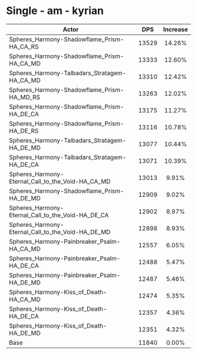 # Single - am - kyrian
| Actor | DPS | Increase |
|---|:---:|:---:|
|Spheres_Harmony-Shadowflame_Prism-HA_CA_RS|13529|14.26%|
|Spheres_Harmony-Shadowflame_Prism-HA_CA_MD|13333|12.60%|
|Spheres_Harmony-Talbadars_Stratagem-HA_CA_MD|13310|12.42%|
|Spheres_Harmony-Shadowflame_Prism-HA_MD_RS|13263|12.02%|
|Spheres_Harmony-Shadowflame_Prism-HA_DE_CA|13175|11.27%|
|Spheres_Harmony-Shadowflame_Prism-HA_DE_RS|13116|10.78%|
|Spheres_Harmony-Talbadars_Stratagem-HA_DE_MD|13077|10.44%|
|Spheres_Harmony-Talbadars_Stratagem-HA_DE_CA|13071|10.39%|
|Spheres_Harmony-Eternal_Call_to_the_Void-HA_CA_MD|13013|9.91%|
|Spheres_Harmony-Shadowflame_Prism-HA_DE_MD|12909|9.02%|
|Spheres_Harmony-Eternal_Call_to_the_Void-HA_DE_CA|12902|8.97%|
|Spheres_Harmony-Eternal_Call_to_the_Void-HA_DE_MD|12898|8.93%|
|Spheres_Harmony-Painbreaker_Psalm-HA_CA_MD|12557|6.05%|
|Spheres_Harmony-Painbreaker_Psalm-HA_DE_CA|12488|5.47%|
|Spheres_Harmony-Painbreaker_Psalm-HA_DE_MD|12487|5.46%|
|Spheres_Harmony-Kiss_of_Death-HA_CA_MD|12474|5.35%|
|Spheres_Harmony-Kiss_of_Death-HA_DE_CA|12357|4.36%|
|Spheres_Harmony-Kiss_of_Death-HA_DE_MD|12351|4.32%|
|Base|11840|0.00%|
